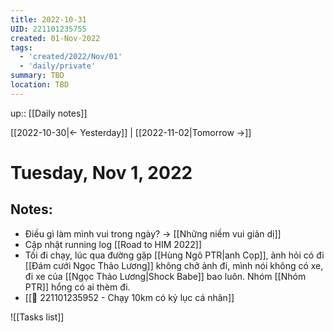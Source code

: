 ```yaml
---
title: 2022-10-31
UID: 221101235755
created: 01-Nov-2022
tags:
  - 'created/2022/Nov/01'
  - 'daily/private'
summary: TBD
location: TBD
---
```

up:: [[Daily notes]]

[[2022-10-30|<- Yesterday]] | [[2022-11-02|Tomorrow ->]]
# Tuesday, Nov 1, 2022

## Notes:

- Điều gì làm mình vui trong ngày? -> [[Những niềm vui giản dị]]
- Cập nhật running log [[Road to HIM 2022]]
- Tối đi chạy, lúc qua đường gặp [[Hùng Ngô PTR|anh Cọp]], ảnh hỏi có đi [[Đám cưới Ngọc Thảo Lương]] không chở ảnh đi, mình nói không có xe, đi xe của [[Ngọc Thảo Lương|Shock Babe]] bao luôn. Nhóm [[Nhóm PTR]] hổng có ai thèm đi.
- [[🙂 221101235952 - Chạy 10km có kỷ lục cá nhân]]


![[Tasks list]]

